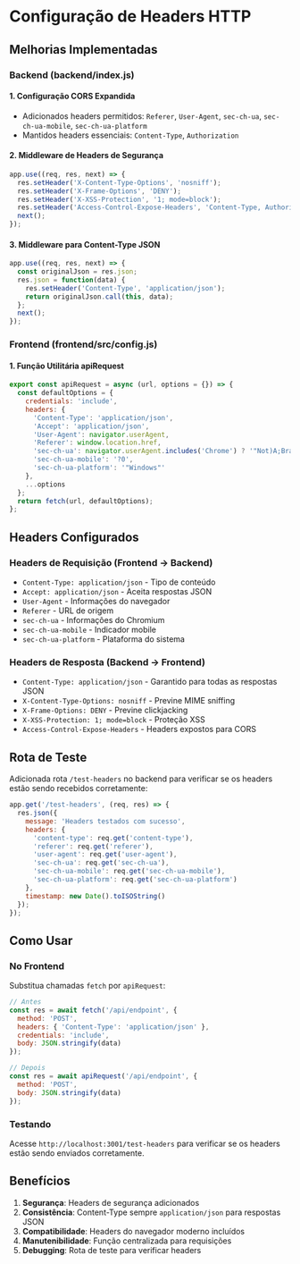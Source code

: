 # Configuração de Headers HTTP

## Melhorias Implementadas

### Backend (backend/index.js)

#### 1. Configuração CORS Expandida
- Adicionados headers permitidos: `Referer`, `User-Agent`, `sec-ch-ua`, `sec-ch-ua-mobile`, `sec-ch-ua-platform`
- Mantidos headers essenciais: `Content-Type`, `Authorization`

#### 2. Middleware de Headers de Segurança
```javascript
app.use((req, res, next) => {
  res.setHeader('X-Content-Type-Options', 'nosniff');
  res.setHeader('X-Frame-Options', 'DENY');
  res.setHeader('X-XSS-Protection', '1; mode=block');
  res.setHeader('Access-Control-Expose-Headers', 'Content-Type, Authorization');
  next();
});
```

#### 3. Middleware para Content-Type JSON
```javascript
app.use((req, res, next) => {
  const originalJson = res.json;
  res.json = function(data) {
    res.setHeader('Content-Type', 'application/json');
    return originalJson.call(this, data);
  };
  next();
});
```

### Frontend (frontend/src/config.js)

#### 1. Função Utilitária apiRequest
```javascript
export const apiRequest = async (url, options = {}) => {
  const defaultOptions = {
    credentials: 'include',
    headers: {
      'Content-Type': 'application/json',
      'Accept': 'application/json',
      'User-Agent': navigator.userAgent,
      'Referer': window.location.href,
      'sec-ch-ua': navigator.userAgent.includes('Chrome') ? '"Not)A;Brand";v="8", "Chromium";v="138", "Microsoft Edge";v="138"' : '',
      'sec-ch-ua-mobile': '?0',
      'sec-ch-ua-platform': '"Windows"'
    },
    ...options
  };
  return fetch(url, defaultOptions);
};
```

## Headers Configurados

### Headers de Requisição (Frontend → Backend)
- `Content-Type: application/json` - Tipo de conteúdo
- `Accept: application/json` - Aceita respostas JSON
- `User-Agent` - Informações do navegador
- `Referer` - URL de origem
- `sec-ch-ua` - Informações do Chromium
- `sec-ch-ua-mobile` - Indicador mobile
- `sec-ch-ua-platform` - Plataforma do sistema

### Headers de Resposta (Backend → Frontend)
- `Content-Type: application/json` - Garantido para todas as respostas JSON
- `X-Content-Type-Options: nosniff` - Previne MIME sniffing
- `X-Frame-Options: DENY` - Previne clickjacking
- `X-XSS-Protection: 1; mode=block` - Proteção XSS
- `Access-Control-Expose-Headers` - Headers expostos para CORS

## Rota de Teste

Adicionada rota `/test-headers` no backend para verificar se os headers estão sendo recebidos corretamente:

```javascript
app.get('/test-headers', (req, res) => {
  res.json({
    message: 'Headers testados com sucesso',
    headers: {
      'content-type': req.get('content-type'),
      'referer': req.get('referer'),
      'user-agent': req.get('user-agent'),
      'sec-ch-ua': req.get('sec-ch-ua'),
      'sec-ch-ua-mobile': req.get('sec-ch-ua-mobile'),
      'sec-ch-ua-platform': req.get('sec-ch-ua-platform')
    },
    timestamp: new Date().toISOString()
  });
});
```

## Como Usar

### No Frontend
Substitua chamadas `fetch` por `apiRequest`:

```javascript
// Antes
const res = await fetch('/api/endpoint', {
  method: 'POST',
  headers: { 'Content-Type': 'application/json' },
  credentials: 'include',
  body: JSON.stringify(data)
});

// Depois
const res = await apiRequest('/api/endpoint', {
  method: 'POST',
  body: JSON.stringify(data)
});
```

### Testando
Acesse `http://localhost:3001/test-headers` para verificar se os headers estão sendo enviados corretamente.

## Benefícios

1. **Segurança**: Headers de segurança adicionados
2. **Consistência**: Content-Type sempre `application/json` para respostas JSON
3. **Compatibilidade**: Headers do navegador moderno incluídos
4. **Manutenibilidade**: Função centralizada para requisições
5. **Debugging**: Rota de teste para verificar headers 